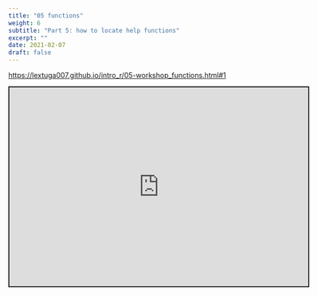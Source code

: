 ```yaml
---
title: "05 functions"
weight: 6
subtitle: "Part 5: how to locate help functions"
excerpt: ""
date: 2021-02-07
draft: false
---
```


https://lextuga007.github.io/intro_r/05-workshop_functions.html#1

<iframe src="https://lextuga007.github.io/intro_r/05-workshop_functions.html#1" width="600" height="400" style="border:2px solid currentColor;" loading="lazy" allowfullscreen></iframe> <script>fitvids('.shareagain', {players: 'iframe'});</script>
